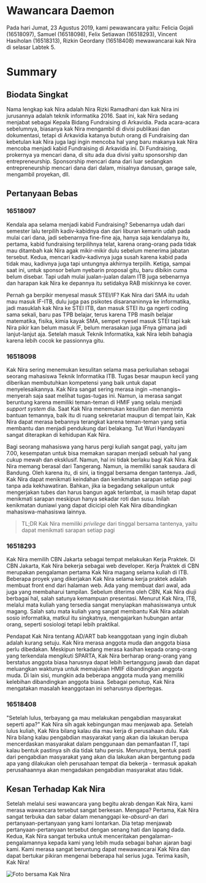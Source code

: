 # Wawancara Daemon 
Pada hari Jumat, 23 Agustus 2019, kami pewawancara yaitu:
Felicia Gojali (16518097), Samuel (16518098), Felix Setiawan (16518293), Vincent Hasiholan (16518313), Rizkin Geordany (16518408) mewawancarai kak Nira di selasar Labtek 5.

# Summary
## Biodata Singkat
Nama lengkap kak Nira adalah Nira Rizki Ramadhani dan kak Nira ini jurusannya adalah teknik informatika 2016. Saat ini, kak Nira sedang menjabat sebagai Kepala Bidang Fundraising di Arkavidia. Pada acara-acara sebelumnya, biasanya kak Nira mengambil di divisi publikasi dan dokumentasi, tetapi di Arkavidia katanya butuh orang di Fundraising dan kebetulan kak Nira juga lagi ingin mencoba hal yang baru makanya kak Nira mencoba menjadi kabid Fundraising di Arkavidia ini. Di Fundraising, prokernya ya mencari dana, di situ ada dua divisi yaitu sponsorship dan entrepreneurship. Sponsorship mencari dana dari luar sedangkan entrepreneurship mencari dana dari dalam, misalnya danusan, garage sale, mengambil proyekan, dll.
  

## Pertanyaan Bebas
### 16518097
Kendala apa selama menjadi kabid Fundraising? Sebenarnya udah dari semester lalu terpilih kadiv-kabidnya dan dari liburan kemarin udah pada mulai cari dana, jadi sebenarnya fine-fine aja, hanya saja kendalanya itu, pertama, kabid fundraising terpilihnya telat, karena orang-orang pada tidak mau ditambah kak Nira agak mikir-mikir dulu sebelum menerima jabatan tersebut. Kedua, mencari kadiv-kadivnya juga susah karena kabid pada tidak mau, kadivnya juga tapi untungnya akhirnya terpilih. Ketiga, sampai saat ini, untuk sponsor belum nyebarin proposal gitu, baru dibikin cuma belum disebar. Tapi udah mulai jualan-jualan dalam ITB juga sebenarnya dan harapan kak Nira ke depannya itu setidakya RAB miskinnya ke cover.

Pernah ga berpikir menyesal masuk STEI/IF? Kak Nira dari SMA itu udah mau masuk IF-ITB, dulu juga pas psikotes disarananinnya ke informatika, jadi masuklah kak Nira ke STEI ITB, dan masuk STEI itu ga ngerti coding sama sekali, baru pas TPB belajar, terus karena TPB masih belajar matematika, fisika, kimia kayak SMA, sempet nyesel masuk STEI tapi kak Nira pikir kan belum masuk IF, belum merasakan juga IFnya gimana jadi lanjut-lanjut aja. Setelah masuk Teknik Informatika, kak Nira lebih bahagia karena lebih cocok ke passionnya gitu.

### 16518098
Kak Nira sering menemukan kesulitan selama masa perkuliahan sebagai seorang mahasiswa Teknik Informatika ITB. Tugas besar maupun kecil yang diberikan membutuhkan kompetensi yang baik untuk dapat menyelesaikannya. Kak Nira sangat sering merasa ingin ~menangis~ menyerah saja saat melihat tugas-tugas ini. Namun, ia merasa sangat beruntung karena memiliki teman-teman di HMIF yang selalu menjadi *support system* dia. Saat Kak Nira menemukan kesulitan dan meminta bantuan temannya, baik itu di ruang sekretariat maupun di tempat lain, Kak Nira dapat merasa bebannya terangkat karena teman-teman yang setia membantu dan menjadi pendukung dari belakang. Tut Wuri Handayani sangat diterapkan di kehidupan Kak Nira.

Bagi seorang mahasiswa yang harus pergi kuliah sangat pagi, yaitu jam 7.00, kesempatan untuk bisa memakan sarapan menjadi sebuah hal yang cukup mewah dan eksklusif. Namun, hal ini tidak berlaku bagi Kak Nira. Kak Nira memang berasal dari Tangerang. Namun, ia memiliki sanak saudara di Bandung. Oleh karena itu, di sini, ia tinggal bersama dengan tantenya. Jadi, Kak Nira dapat menikmati keindahan dan kenikmatan sarapan setiap pagi tanpa ada kekhawatiran. Bahkan, jika ia begadang sekalipun untuk mengerjakan tubes dan harus bangun agak terlambat, ia masih tetap dapat menikmati sarapan meskipun hanya sekadar roti dan susu. Inilah kenikmatan duniawi yang dapat dicicipi oleh Kak Nira dibandingkan mahasiswa-mahasiswa lainnya.
> TL;DR Kak Nira memiliki *privilege* dari tinggal bersama tantenya, yaitu dapat menikmati sarapan setiap pagi

### 16518293
Kak Nira memilih CBN Jakarta sebagai tempat melakukan Kerja Praktek. Di CBN Jakarta, Kak Nira bekerja sebagai web developer. Kerja Praktek di CBN merupakan pengalaman pertama Kak Nira magang selama kuliah di ITB. Beberapa proyek yang dikerjakan Kak Nira selama kerja praktek adalah membuat front end dari halaman web. Ada yang membuat dari awal, ada juga yang membaharui tampilan. Sebelum diterima oleh CBN, Kak Nira diuji berbagai hal, salah satunya kemampuan presentasi. Menurut Kak Nira, ITB, melalui mata kuliah yang tersedia sangat menyiapkan mahasiswanya untuk magang. Salah satu mata kuliah yang sangat membantu Kak Nira adalah sosio informatika, matkul itu singkatnya, mengajarkan hubungan antar orang, seperti sosiologi tetapi lebih praktikal.

Pendapat Kak Nira tentang AD/ART bab keanggotaan yang ingin diubah adalah kurang setuju. Kak Nira merasa anggota muda dan anggota biasa perlu dibedakan. Meskipun terkadang merasa kasihan kepada orang-orang yang terkendala mengikuti SPARTA, Kak Nira berharap orang-orang yang berstatus anggota biasa harusnya dapat lebih bertanggung jawab dan dapat meluangkan waktunya untuk memajukan HMIF dibandingkan anggota muda. Di lain sisi, mungkin ada beberapa anggota muda yang memiliki kelebihan dibandingkan anggota biasa. Sebagai penutup, Kak Nira mengatakan masalah keanggotaan ini seharusnya dipertegas.

### 16518408
"Setelah lulus, terbayang ga mau melakukan pengabdian masyarakat seperti apa?" Kak Nira sih agak kebingungan mau menjawab apa. Setelah lulus kuliah, Kak Nira bilang kalau dia mau kerja di perusahaan dulu. Kak Nira bilang kalau pengabdian masyarakat yang akan dia lakukan berupa mencerdaskan masyarakat dalam penggunaan dan pemanfaatan IT, tapi kalau bentuk pastinya sih dia tidak tahu persis. Menurutnya, bentuk pasti dari pengabdian masyarakat yang akan dia lakukan akan bergantung pada apa yang dilakukan oleh perusahaan tempat dia bekerja - termasuk apakah perusahaannya akan mengadakan pengabdian masyarakat atau tidak.

## Kesan Terhadap Kak Nira
Setelah melalui sesi wawancara yang begitu akrab dengan Kak Nira, kami merasa wawancara tersebut sangat berkesan. Mengapa? Pertama, Kak Nira sangat terbuka dan sabar dalam menanggapi ke-*absurd*-an dari pertanyaan-pertanyaan yang kami lontarkan. Dia tetap menjawab pertanyaan-pertanyaan tersebut dengan senang hati dan lapang dada. Kedua, Kak Nira sangat terbuka untuk menceritakan pengalaman-pengalamannya kepada kami yang lebih muda sebagai bahan ajaran bagi kami. Kami merasa sangat beruntung dapat mewawancarai Kak Nira dan dapat bertukar pikiran mengenai beberapa hal serius juga. Terima kasih, Kak Nira!

![Foto bersama Kak Nira](16518097-16518098-16518293-16518313-16518408.jpg "Jumat Bersama Kak Nira")
